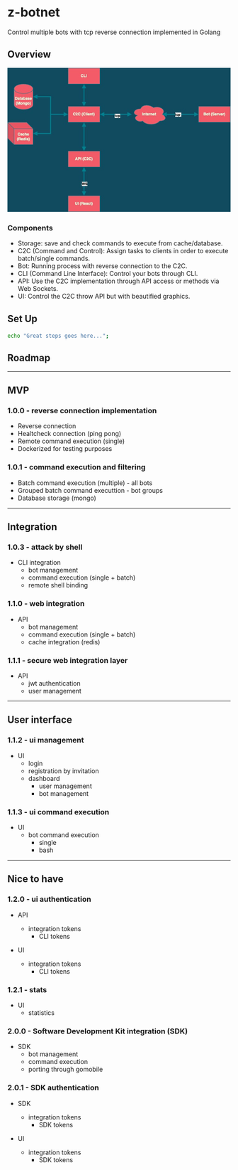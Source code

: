 # z-botnet
Control multiple bots with tcp reverse connection implemented in Golang

## Overview

![overview architecture](./overview.jpg)

### Components

- Storage: save and check commands to execute from cache/database.
- C2C (Command and Control): Assign tasks to clients in order to execute batch/single commands.
- Bot: Running process with reverse connection to the C2C.
- CLI (Command Line Interface): Control your bots through CLI.
- API: Use the C2C implementation through API access or methods via Web Sockets.
- UI: Control the C2C throw API but with beautified graphics.

## Set Up

```bash
echo "Great steps goes here...";
```

## Roadmap
---
## MVP
### 1.0.0 - reverse connection implementation

- Reverse connection
- Healtcheck connection (ping pong)
- Remote command execution (single)
- Dockerized for testing purposes

### 1.0.1 - command execution and filtering

- Batch command execution (multiple) - all bots
- Grouped batch command executtion - bot groups
- Database storage (mongo)
---
## Integration
### 1.0.3 - attack by shell

- CLI integration
  - bot management
  - command execution (single + batch)
  - remote shell binding

### 1.1.0 - web integration

- API
  - bot management
  - command execution (single + batch)
  - cache integration (redis)

### 1.1.1 - secure web integration layer

- API
  - jwt authentication
  - user management
---
## User interface
### 1.1.2 - ui management

- UI
  - login
  - registration by invitation
  - dashboard
    - user management
    - bot management

### 1.1.3 - ui command execution

- UI
  - bot command execution
    - single
    - bash
---

## Nice to have
### 1.2.0 - ui authentication

- API
  - integration tokens
    - CLI tokens

- UI
  - integration tokens
    - CLI tokens

### 1.2.1 - stats

- UI
  - statistics

### 2.0.0 - Software Development Kit integration (SDK)

- SDK
  - bot management
  - command execution
  - porting through gomobile

### 2.0.1 - SDK authentication

- SDK
  - integration tokens
    - SDK tokens

- UI
  - integration tokens
    - SDK tokens


